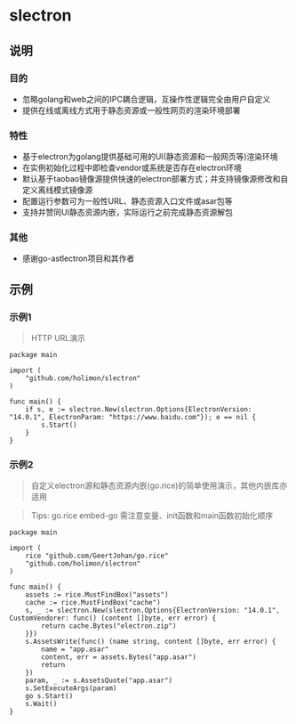 # slectron
## 说明
### 目的
* 忽略golang和web之间的IPC耦合逻辑，互操作性逻辑完全由用户自定义
* 提供在线或离线方式用于静态资源或一般性网页的渲染环境部署
### 特性
* 基于electron为golang提供基础可用的UI(静态资源和一般网页等)渲染环境
* 在实例初始化过程中即检查vendor或系统是否存在electron环境
* 默认基于taobao镜像源提供快速的electron部署方式；并支持镜像源修改和自定义离线模式镜像源
* 配置运行参数可为一般性URL、静态资源入口文件或asar包等
* 支持并赞同UI静态资源内嵌，实际运行之前完成静态资源解包
### 其他
* 感谢go-astlectron项目和其作者
## 示例
### 示例1
> HTTP URL演示
```
package main

import (
	"github.com/holimon/slectron"
)

func main() {
	if s, e := slectron.New(slectron.Options{ElectronVersion: "14.0.1", ElectronParam: "https://www.baidu.com"}); e == nil {
		s.Start()
	}
}

```
### 示例2
> 自定义electron源和静态资源内嵌(go.rice)的简单使用演示，其他内嵌库亦适用

> Tips: go.rice embed-go 需注意变量、init函数和main函数初始化顺序
```
package main

import (
	rice "github.com/GeertJohan/go.rice"
	"github.com/holimon/slectron"
)

func main() {
	assets := rice.MustFindBox("assets")
	cache := rice.MustFindBox("cache")
	s, _ := slectron.New(slectron.Options{ElectronVersion: "14.0.1", CustomVendorer: func() (content []byte, err error) {
		return cache.Bytes("electron.zip")
	}})
	s.AssetsWrite(func() (name string, content []byte, err error) {
		name = "app.asar"
		content, err = assets.Bytes("app.asar")
		return
	})
	param, _ := s.AssetsQuote("app.asar")
	s.SetExecuteArgs(param)
	go s.Start()
	s.Wait()
}


```